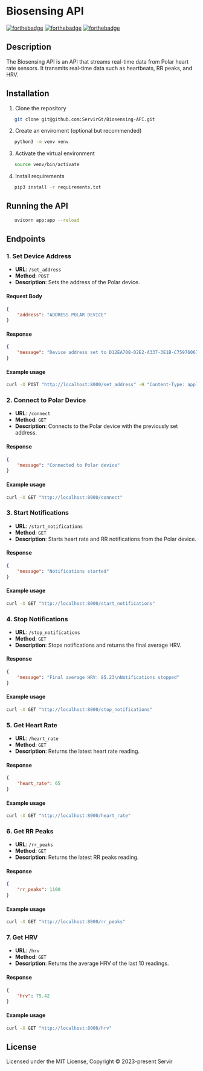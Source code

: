# Biosensing API

[![forthebadge](https://forthebadge.com/images/badges/made-with-python.svg)](https://forthebadge.com)
[![forthebadge](https://forthebadge.com/images/badges/powered-by-coffee.svg)](https://forthebadge.com)
[![forthebadge](https://forthebadge.com/images/badges/makes-people-smile.svg)](https://forthebadge.com)

## Description
The Biosensing API is an API that streams real-time data from Polar heart rate sensors. It transmits real-time data such as heartbeats, RR peaks, and HRV.

## Installation

1. Clone the repository
```bash
   git clone git@github.com:ServirGt/Biosensing-API.git
```
2. Create an enviroment (optional but recommended)
```bash
   python3 -m venv venv
```

3. Activate the virtual environment
```bash
   source venv/bin/activate
```

4. Install requirements
```bash
   pip3 install -r requirements.txt
```

## Running the API
```bash
   uvicorn app:app --reload
```

## Endpoints

### 1. Set Device Address

- **URL**: `/set_address`
- **Method**: `POST`
- **Description**: Sets the address of the Polar device.

#### Request Body

```json
{
    "address": "ADDRESS POLAR DEVICE"
}
```

#### Response
```json
{
    "message": "Device address set to D12EA708-D2E2-A337-3E1B-C75976067C2F"
}
```

#### Example usage
```sh
curl -X POST "http://localhost:8000/set_address" -H "Content-Type: application/json" -d '{"address": "ADDRESS POLAR DEVICE"}'
```


### 2. Connect to Polar Device

- **URL**: `/connect`
- **Method**: `GET`
- **Description**: Connects to the Polar device with the previously set address.

#### Response
```json
{
    "message": "Connected to Polar device"
}
```

#### Example usage
```sh
curl -X GET "http://localhost:8000/connect"
```

### 3. Start Notifications

- **URL**: `/start_notifications`
- **Method**: `GET`
- **Description**: Starts heart rate and RR notifications from the Polar device.

#### Response
```json
{
    "message": "Notifications started"
}
```

#### Example usage
```sh
curl -X GET "http://localhost:8000/start_notifications"
```

### 4. Stop Notifications

- **URL**: `/stop_notifications`
- **Method**: `GET`
- **Description**: Stops notifications and returns the final average HRV.

#### Response
```json
{
    "message": "Final average HRV: 85.23\nNotifications stopped"
}
```

#### Example usage
```sh
curl -X GET "http://localhost:8000/stop_notifications"
```

### 5. Get Heart Rate

- **URL**: `/heart_rate`
- **Method**: `GET`
- **Description**: Returns the latest heart rate reading.

#### Response
```json
{
    "heart_rate": 65
}
```

#### Example usage
```sh
curl -X GET "http://localhost:8000/heart_rate"
```

### 6. Get RR Peaks

- **URL**: `/rr_peaks`
- **Method**: `GET`
- **Description**: Returns the latest RR peaks reading.

#### Response
```json
{
    "rr_peaks": 1100
}
```

#### Example usage
```sh
curl -X GET "http://localhost:8000/rr_peaks"
```

### 7. Get HRV

- **URL**: `/hrv`
- **Method**: `GET`
- **Description**: Returns the average HRV of the last 10 readings.

#### Response
```json
{
    "hrv": 75.42
}
```

#### Example usage
```sh
curl -X GET "http://localhost:8000/hrv"
```




## License

Licensed under the MIT License, Copyright © 2023-present Servir